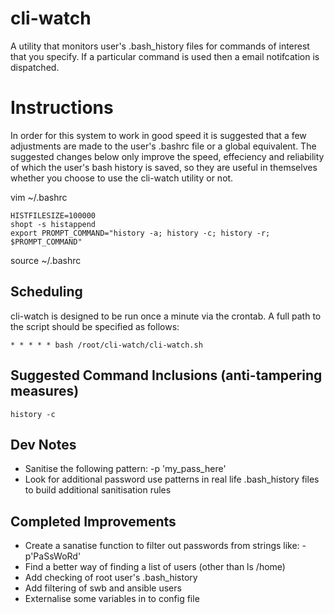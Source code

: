 # cli-watch

A utility that monitors user's .bash_history files for commands of interest that you specify. If a particular command is used then a email notifcation is dispatched.



# Instructions


In order for this system to work in good speed it is suggested that a few adjustments are made to the user's .bashrc file or a global equivalent. The suggested changes below only improve the speed, effeciency and reliability of which the user's bash history is saved, so they are useful in themselves whether you choose to use the cli-watch utility or not.

vim ~/.bashrc

```
HISTFILESIZE=100000
shopt -s histappend
export PROMPT_COMMAND="history -a; history -c; history -r; $PROMPT_COMMAND"
```

source ~/.bashrc



## Scheduling
cli-watch is designed to be run once a minute via the crontab. A full path to the script should be specified as follows:

```* * * * * bash /root/cli-watch/cli-watch.sh```

## Suggested Command Inclusions (anti-tampering measures)
```
history -c

```

## Dev Notes
* Sanitise the following pattern: -p 'my_pass_here'
* Look for additional password use patterns in real life .bash_history files to build additional sanitisation rules

## Completed Improvements
* Create a sanatise function to filter out passwords from strings like:
-p'PaSsWoRd'
* Find a better way of finding a list of users (other than ls /home)
* Add checking of root user's .bash_history
* Add filtering of swb and ansible users
* Externalise some variables in to config file
